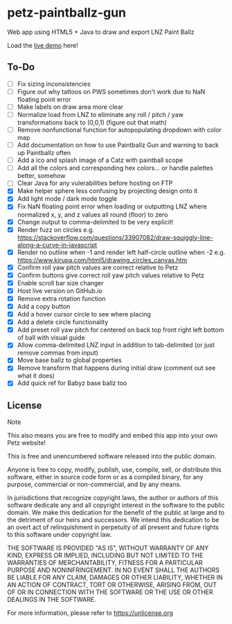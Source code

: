 # petz-paintballz-gun
Web app using HTML5 + Java to draw and export LNZ Paint Ballz

Load the [live demo](https://tabbzi.github.io/petz-paintballz-gun/) here!

## To-Do
- [ ]  Fix sizing inconsistencies
- [ ]  Figure out why tattoos on PWS sometimes don't work due to NaN floating point error
- [ ]  Make labels on draw area more clear
- [ ]  Normalize load from LNZ to eliminate any roll / pitch / yaw transformations back to (0,0,1) (figure out that math)
- [ ]  Remove nonfunctional function for autopopulating dropdown with color map
- [ ]  Add documentation on how to use Paintballz Gun and warning to back up Paintballz often
- [ ]  Add a ico and splash image of a Catz with paintball scope
- [ ]  Add all the colors and corresponding hex colors... or handle palettes better, somehow
- [ ]  Clear Java for any vulerabilities before hosting on FTP
- [x]  Make helper sphere less confusing by projecting design onto it
- [x]  Add light mode / dark mode toggle
- [x]  Fix NaN floating point error when loading or outputting LNZ where normalized x, y, and z values all round (floor) to zero
- [x]  Change output to comma-delimited to be very explicit!
- [x]  Render fuzz on circles e.g. https://stackoverflow.com/questions/33907082/draw-squiggly-line-along-a-curve-in-javascript
- [x]  Render no outline when -1 and render left half-circle outline when -2 e.g. https://www.kirupa.com/html5/drawing_circles_canvas.htm
- [x]  Confirm roll yaw pitch values are correct relative to Petz
- [x]  Confirm buttons give correct roll yaw pitch values relative to Petz
- [x]  Enable scroll bar size changer
- [x]  Host live version on GitHub.io
- [x]  Remove extra rotation function
- [x]  Add a copy button
- [x]  Add a hover cursor circle to see where placing
- [x]  Add a delete circle functionality
- [x]  Add preset roll yaw pitch for centered on back top front right left bottom of ball with visual guide
- [x]  Allow comma-delimited LNZ input in addition to tab-delimited (or just remove commas from input)
- [x]  Move base ballz to global properties
- [x]  Remove transform that happens during initial draw (comment out see what it does)
- [x]  Add quick ref for Babyz base ballz too

## License

> [!NOTE]  
> This also means you are free to modify and embed this app into your own Petz website!

This is free and unencumbered software released into the public domain.

Anyone is free to copy, modify, publish, use, compile, sell, or
distribute this software, either in source code form or as a compiled
binary, for any purpose, commercial or non-commercial, and by any
means.

In jurisdictions that recognize copyright laws, the author or authors
of this software dedicate any and all copyright interest in the
software to the public domain. We make this dedication for the benefit
of the public at large and to the detriment of our heirs and
successors. We intend this dedication to be an overt act of
relinquishment in perpetuity of all present and future rights to this
software under copyright law.

THE SOFTWARE IS PROVIDED "AS IS", WITHOUT WARRANTY OF ANY KIND,
EXPRESS OR IMPLIED, INCLUDING BUT NOT LIMITED TO THE WARRANTIES OF
MERCHANTABILITY, FITNESS FOR A PARTICULAR PURPOSE AND NONINFRINGEMENT.
IN NO EVENT SHALL THE AUTHORS BE LIABLE FOR ANY CLAIM, DAMAGES OR
OTHER LIABILITY, WHETHER IN AN ACTION OF CONTRACT, TORT OR OTHERWISE,
ARISING FROM, OUT OF OR IN CONNECTION WITH THE SOFTWARE OR THE USE OR
OTHER DEALINGS IN THE SOFTWARE.

For more information, please refer to <https://unlicense.org>